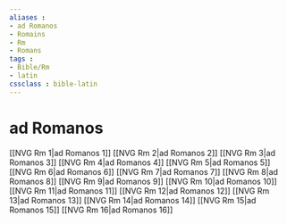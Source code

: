 ```yaml
---
aliases : 
- ad Romanos
- Romains
- Rm
- Romans
tags : 
- Bible/Rm
- latin
cssclass : bible-latin
---
```


# ad Romanos

[[NVG Rm 1|ad Romanos 1]]
[[NVG Rm 2|ad Romanos 2]]
[[NVG Rm 3|ad Romanos 3]]
[[NVG Rm 4|ad Romanos 4]]
[[NVG Rm 5|ad Romanos 5]]
[[NVG Rm 6|ad Romanos 6]]
[[NVG Rm 7|ad Romanos 7]]
[[NVG Rm 8|ad Romanos 8]]
[[NVG Rm 9|ad Romanos 9]]
[[NVG Rm 10|ad Romanos 10]]
[[NVG Rm 11|ad Romanos 11]]
[[NVG Rm 12|ad Romanos 12]]
[[NVG Rm 13|ad Romanos 13]]
[[NVG Rm 14|ad Romanos 14]]
[[NVG Rm 15|ad Romanos 15]]
[[NVG Rm 16|ad Romanos 16]]
